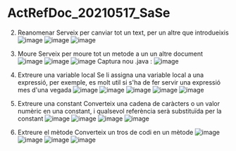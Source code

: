 # ActRefDoc_20210517_SaSe

2. Reanomenar
Serveix per canviar tot un text, per un altre que introdueixis
![image](https://user-images.githubusercontent.com/65180552/118519704-a5f13780-b739-11eb-9bdb-3d923a944e27.png)
![image](https://user-images.githubusercontent.com/65180552/118519808-bc978e80-b739-11eb-941d-2b6232d6f165.png)
![image](https://user-images.githubusercontent.com/65180552/118519831-c28d6f80-b739-11eb-866d-8eeebeda1b38.png)

3. Moure
Serveix per moure tot un metode a un un altre document
![image](https://user-images.githubusercontent.com/65180552/118520560-77279100-b73a-11eb-99b6-f95086b15a14.png)
![image](https://user-images.githubusercontent.com/65180552/118520718-93c3c900-b73a-11eb-9663-6a9e3dde544a.png)
![image](https://user-images.githubusercontent.com/65180552/118520744-9b836d80-b73a-11eb-878f-d4b284f310ce.png)
Captura nou .java :
![image](https://user-images.githubusercontent.com/65180552/118520956-d08fc000-b73a-11eb-9b38-8adff75efbe7.png)


4. Extreure una variable local
Se li assigna una variable local a una expressió, per exemple, es molt util si s'ha de fer servir una expressió mes d'una vegada
![image](https://user-images.githubusercontent.com/65180552/118521619-7ba07980-b73b-11eb-83ad-4f7abc0f1fea.png)
![image](https://user-images.githubusercontent.com/65180552/118521681-8ce98600-b73b-11eb-83d5-16bf55354a48.png)
![image](https://user-images.githubusercontent.com/65180552/118522285-2add5080-b73c-11eb-857c-34a93f149c90.png)
![image](https://user-images.githubusercontent.com/65180552/118522374-43e60180-b73c-11eb-9db0-9999355677ca.png)
![image](https://user-images.githubusercontent.com/65180552/118522403-4cd6d300-b73c-11eb-8bf1-c6c0fda2f30d.png)

5. Extreure una constant
Converteix una cadena de caràcters o un valor numèric en una constant, i qualsevol referència serà substituïda per la constant
![image](https://user-images.githubusercontent.com/65180552/118523438-6c223000-b73d-11eb-93ed-f7a1a93866b3.png)
![image](https://user-images.githubusercontent.com/65180552/118523488-77755b80-b73d-11eb-9d81-f979ace953c5.png)
![image](https://user-images.githubusercontent.com/65180552/118523552-83f9b400-b73d-11eb-831f-a546d4e6cbe6.png)
![image](https://user-images.githubusercontent.com/65180552/118523573-89ef9500-b73d-11eb-99da-f08e487ba848.png)

6. Extreure el mètode
Converteix un tros de codi en un mètode
![image](https://user-images.githubusercontent.com/65180552/118524244-3cbff300-b73e-11eb-9760-8f0c43fb342f.png)
![image](https://user-images.githubusercontent.com/65180552/118524387-624cfc80-b73e-11eb-867f-5128101a248e.png)
![image](https://user-images.githubusercontent.com/65180552/118524514-86a8d900-b73e-11eb-96d3-ac2771ad98f5.png)
![image](https://user-images.githubusercontent.com/65180552/118524542-8dcfe700-b73e-11eb-9800-bc2043bf3c63.png)

